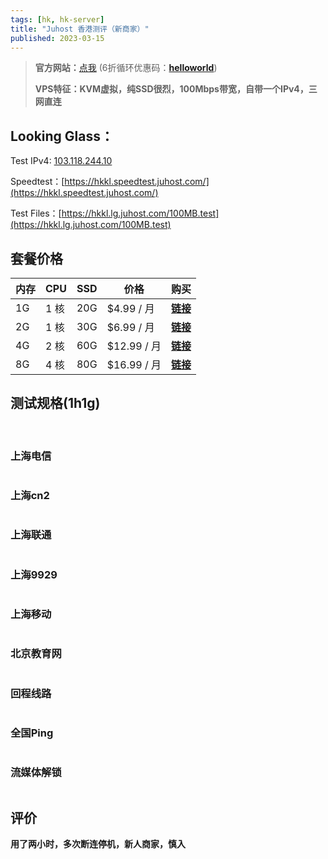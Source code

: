 ```yaml
---
tags: [hk, hk-server]
title: "Juhost 香港测评（新商家）"
published: 2023-03-15
---
```


> **官方网站：**[点我](https://members.juhost.com/aff.php?aff=23) (6折循环优惠码：**[helloworld](https://members.juhost.com/aff.php?aff=23)**)
> 
> **VPS特征：KVM虚拟，纯SSD很烈，100Mbps带宽，自带一个IPv4，三网直连**

## **Looking Glass：**

Test IPv4: [103.118.244.10](https://hkkl.lg.juhost.com/)

Speedtest：[https://hkkl.speedtest.juhost.com/](https://hkkl.speedtest.juhost.com/)

Test Files：[https://hkkl.lg.juhost.com/100MB.test](https://hkkl.lg.juhost.com/100MB.test)

## 套餐价格

| **内存** | **CPU** | **SSD** | **价格** | **购买** |
| --- | --- | --- | --- | --- |
| 1G | 1 核 | 20G | $4.99 / 月 | **[链接](https://members.juhost.com/aff.php?aff=23&pid=1)** |
| 2G | 1 核 | 30G | $6.99 / 月 | **[链接](https://members.juhost.com/aff.php?aff=23&pid=2)** |
| 4G | 2 核 | 60G | $12.99 / 月 | **[链接](https://members.juhost.com/aff.php?aff=23&pid=3)** |
| 8G | 4 核 | 80G | $16.99 / 月 | **[链接](https://members.juhost.com/aff.php?aff=23&pid=4)** |

## 测试规格(1h1g)

<picture>
    <source srcset="https://s3.catcat.blog/images/2023/03/image-65.avif" type="image/avif">
    <source srcset="https://s3.catcat.blog/images/2023/03/image-65.webp" type="image/webp">
    <img src="https://s3.catcat.blog/images/2023/03/image-65.jpg" alt="" loading="lazy">
</picture>

<picture>
    <source srcset="https://s3.catcat.blog/images/2023/03/image-66.avif" type="image/avif">
    <source srcset="https://s3.catcat.blog/images/2023/03/image-66.webp" type="image/webp">
    <img src="https://s3.catcat.blog/images/2023/03/image-66.jpg" alt="" loading="lazy">
</picture>

### 上海电信

<picture>
    <source srcset="https://s3.catcat.blog/images/2023/03/image-67.avif" type="image/avif">
    <source srcset="https://s3.catcat.blog/images/2023/03/image-67.webp" type="image/webp">
    <img src="https://s3.catcat.blog/images/2023/03/image-67.jpg" alt="" loading="lazy">
</picture>

### 上海cn2

<picture>
    <source srcset="https://s3.catcat.blog/images/2023/03/image-68.avif" type="image/avif">
    <source srcset="https://s3.catcat.blog/images/2023/03/image-68.webp" type="image/webp">
    <img src="https://s3.catcat.blog/images/2023/03/image-68.jpg" alt="" loading="lazy">
</picture>

### 上海联通

<picture>
    <source srcset="https://s3.catcat.blog/images/2023/03/image-69.avif" type="image/avif">
    <source srcset="https://s3.catcat.blog/images/2023/03/image-69.webp" type="image/webp">
    <img src="https://s3.catcat.blog/images/2023/03/image-69.jpg" alt="" loading="lazy">
</picture>

### 上海9929

<picture>
    <source srcset="https://s3.catcat.blog/images/2023/03/image-70.avif" type="image/avif">
    <source srcset="https://s3.catcat.blog/images/2023/03/image-70.webp" type="image/webp">
    <img src="https://s3.catcat.blog/images/2023/03/image-70.jpg" alt="" loading="lazy">
</picture>

### 上海移动

<picture>
    <source srcset="https://s3.catcat.blog/images/2023/03/image-71.avif" type="image/avif">
    <source srcset="https://s3.catcat.blog/images/2023/03/image-71.webp" type="image/webp">
    <img src="https://s3.catcat.blog/images/2023/03/image-71.jpg" alt="" loading="lazy">
</picture>

### 北京教育网

<picture>
    <source srcset="https://s3.catcat.blog/images/2023/03/image-72.avif" type="image/avif">
    <source srcset="https://s3.catcat.blog/images/2023/03/image-72.webp" type="image/webp">
    <img src="https://s3.catcat.blog/images/2023/03/image-72.jpg" alt="" loading="lazy">
</picture>

### 回程线路

<picture>
    <source srcset="https://s3.catcat.blog/images/2023/03/image-74.avif" type="image/avif">
    <source srcset="https://s3.catcat.blog/images/2023/03/image-74.webp" type="image/webp">
    <img src="https://s3.catcat.blog/images/2023/03/image-74.jpg" alt="" loading="lazy">
</picture>

### 全国Ping

<picture>
    <source srcset="https://s3.catcat.blog/images/2023/03/image-75.avif" type="image/avif">
    <source srcset="https://s3.catcat.blog/images/2023/03/image-75.webp" type="image/webp">
    <img src="https://s3.catcat.blog/images/2023/03/image-75.jpg" alt="" loading="lazy">
</picture>

### 流媒体解锁

<picture>
    <source srcset="https://s3.catcat.blog/images/2023/03/image-76.avif" type="image/avif">
    <source srcset="https://s3.catcat.blog/images/2023/03/image-76.webp" type="image/webp">
    <img src="https://s3.catcat.blog/images/2023/03/image-76.jpg" alt="" loading="lazy">
</picture>

## 评价

**用了两小时，多次断连停机，新人商家，慎入**